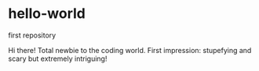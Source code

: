 # hello-world
first repository

Hi there!
Total newbie to the coding world. First impression: stupefying and scary but extremely intriguing!
